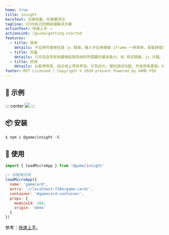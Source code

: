 ```yaml
---
home: true
title: insight
heroText: 见微知著，你需要洞见
tagline: VIVO自己的微前端解决方案
actionText: 快速上手 →
actionLink: /guide/getting-started
features:
  - title: 简单
    details: 子应用可使用任意 js 框架。接入子应用像接 iframe 一样简单，却能获取产品完整的一致性体验。
  - title: 完备
    details: 几乎包含所有构建微前端系统时所需要的基本能力，如 样式隔离、js 沙箱、预加载等。
  - title: 好用
    details: 从乾坤而来，经过线上项目考验。打包优化，增加调试功能，开发效率更高。补充更多api
footer: MIT Licensed | Copyright © 2020-present Powered by GAME-FED
---
```


## 📱 示例

::: center
![](./assets/demo.gif)
:::

## 📦 安装

```shell
$ npm i @game/insight -S
```

## 🔨 使用

```js
import { loadMicroApp } from '@game/insight'

// 加载微应用
loadMicroApp({
  name: 'gamecard',
  entry: '//localhost:7104/game-card/',
  container: '#gamecard-container',
  props: {
    moduleId: 184,
    origin: 'demo'
  }
})
```

参考：[快速上手](/guide/getting-started)。
